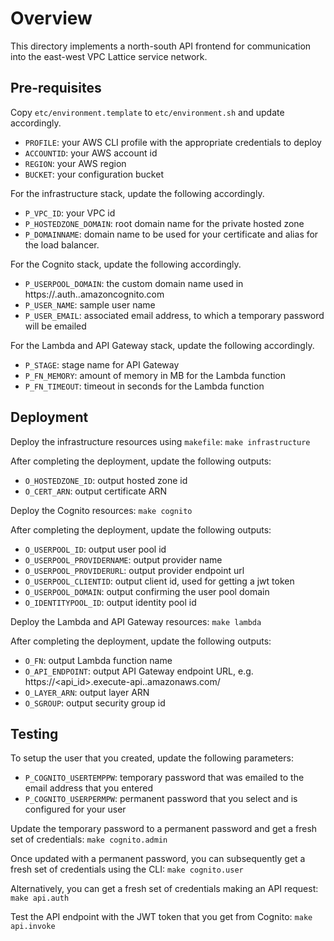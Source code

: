 # Overview
This directory implements a north-south API frontend for communication into the east-west VPC Lattice service network.

## Pre-requisites
Copy `etc/environment.template` to `etc/environment.sh` and update accordingly.
* `PROFILE`: your AWS CLI profile with the appropriate credentials to deploy
* `ACCOUNTID`: your AWS account id
* `REGION`: your AWS region
* `BUCKET`: your configuration bucket

For the infrastructure stack, update the following accordingly.
* `P_VPC_ID`: your VPC id
* `P_HOSTEDZONE_DOMAIN`: root domain name for the private hosted zone
* `P_DOMAINNAME`: domain name to be used for your certificate and alias for the load balancer.

For the Cognito stack, update the following accordingly.
* `P_USERPOOL_DOMAIN`: the custom domain name used in https://<domain>.auth.<region>.amazoncognito.com
* `P_USER_NAME`: sample user name
* `P_USER_EMAIL`: associated email address, to which a temporary password will be emailed

For the Lambda and API Gateway stack, update the following accordingly.
* `P_STAGE`: stage name for API Gateway
* `P_FN_MEMORY`: amount of memory in MB for the Lambda function
* `P_FN_TIMEOUT`: timeout in seconds for the Lambda function

## Deployment
Deploy the infrastructure resources using `makefile`: `make infrastructure`

After completing the deployment, update the following outputs:
* `O_HOSTEDZONE_ID`: output hosted zone id
* `O_CERT_ARN`: output certificate ARN

Deploy the Cognito resources: `make cognito`

After completing the deployment, update the following outputs:
* `O_USERPOOL_ID`: output user pool id
* `O_USERPOOL_PROVIDERNAME`: output provider name
* `O_USERPOOL_PROVIDERURL`: output provider endpoint url
* `O_USERPOOL_CLIENTID`: output client id, used for getting a jwt token
* `O_USERPOOL_DOMAIN`: output confirming the user pool domain
* `O_IDENTITYPOOL_ID`: output identity pool id

Deploy the Lambda and API Gateway resources: `make lambda`

After completing the deployment, update the following outputs:
* `O_FN`: output Lambda function name
* `O_API_ENDPOINT`: output API Gateway endpoint URL, e.g. https://<api_id>.execute-api.<region>.amazonaws.com/<stage>
* `O_LAYER_ARN`: output layer ARN
* `O_SGROUP`: output security group id

## Testing
To setup the user that you created, update the following parameters:
* `P_COGNITO_USERTEMPPW`: temporary password that was emailed to the email address that you entered
* `P_COGNITO_USERPERMPW`: permanent password that you select and is configured for your user

Update the temporary password to a permanent password and get a fresh set of credentials: `make cognito.admin`

Once updated with a permanent password, you can subsequently get a fresh set of credentials using the CLI: `make cognito.user`

Alternatively, you can get a fresh set of credentials making an API request: `make api.auth`

Test the API endpoint with the JWT token that you get from Cognito: `make api.invoke`
